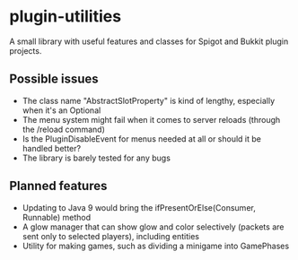 # plugin-utilities
A small library with useful features and classes for Spigot and Bukkit plugin projects.
## Possible issues
- The class name "AbstractSlotProperty" is kind of lengthy, especially when it's an Optional<AbstractSlotProperty>
- The menu system might fail when it comes to server reloads (through the /reload command)
- Is the PluginDisableEvent for menus needed at all or should it be handled better?
- The library is barely tested for any bugs
## Planned features
- Updating to Java 9 would bring the ifPresentOrElse(Consumer<T>, Runnable) method
- A glow manager that can show glow and color selectively (packets are sent only to selected players), including entities
- Utility for making games, such as dividing a minigame into GamePhases
